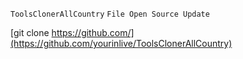 `ToolsClonerAllCountry`
`File Open Source Update`

[git clone https://github.com/](https://github.com/yourinlive/ToolsClonerAllCountry)
